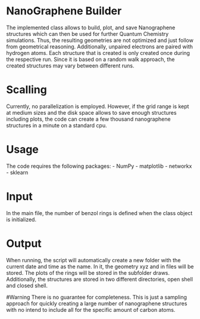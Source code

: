 # NanoGraphene Builder
The implemented class allows to build, plot, and save Nanographene structures which can then be used for further Quantum Chemistry simulations. 
Thus, the resulting geometries are not optimized and just follow from geometrical reasoning. Additionally, unpaired electrons are paired with hydrogen atoms. 
Each structure that is created is only created once during the respective run. Since it is based on a random walk approach, the created structures may vary between different runs. 

# Scalling 
Currently, no parallelization is employed. However, if the grid range is kept at medium sizes and the disk space allows to save enough structures including plots, the code can create a few thousand nanographene structures in a minute on a standard cpu. 

# Usage
The code requires the following packages: 
                                          - NumPy 
                                          - matplotlib 
                                          - networkx 
                                          - sklearn

# Input
In the main file, the number of benzol rings is defined when the class object is initialized. 

# Output 
When running, the script will automatically create a new folder with the current date and time as the name. 
In it, the geometry xyz and in files will be stored. The plots of the rings will be stored in the subfolder draws.
Additionally, the structures are stored in two different directories, open shell and closed shell. 

#Warning
There is no guarantee for completeness. This is just a sampling approach for quickly creating a large number of nanographene structures with no intend 
to include all for the specific amount of carbon atoms. 
